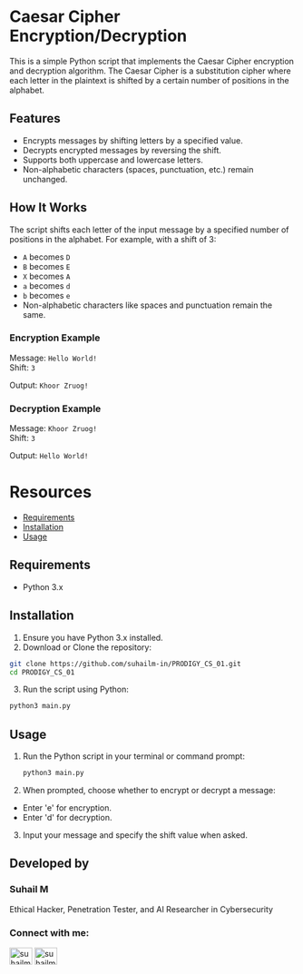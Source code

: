 # Caesar Cipher Encryption/Decryption

This is a simple Python script that implements the Caesar Cipher encryption and decryption algorithm. The Caesar Cipher is a substitution cipher where each letter in the plaintext is shifted by a certain number of positions in the alphabet.

## Features

- Encrypts messages by shifting letters by a specified value.
- Decrypts encrypted messages by reversing the shift.
- Supports both uppercase and lowercase letters.
- Non-alphabetic characters (spaces, punctuation, etc.) remain unchanged.

## How It Works

The script shifts each letter of the input message by a specified number of positions in the alphabet. For example, with a shift of 3:

- `A` becomes `D`
- `B` becomes `E`
- `X` becomes `A`
- `a` becomes `d`
- `b` becomes `e`
- Non-alphabetic characters like spaces and punctuation remain the same.

### Encryption Example

Message: `Hello World!`  
Shift: `3`

Output: `Khoor Zruog!`

### Decryption Example

Message: `Khoor Zruog!`  
Shift: `3`

Output: `Hello World!`

# Resources
- [Requirements](#requirements)
- [Installation](#installation)
- [Usage](#usage)

## Requirements

- Python 3.x

## Installation

1. Ensure you have Python 3.x installed.
2. Download or Clone the repository:
```bash
git clone https://github.com/suhailm-in/PRODIGY_CS_01.git
cd PRODIGY_CS_01
```
3. Run the script using Python:
```bash
python3 main.py
```

## Usage

1. Run the Python script in your terminal or command prompt:
   ```bash
   python3 main.py
   ``` 
2. When prompted, choose whether to encrypt or decrypt a message:
- Enter 'e' for encryption.
- Enter 'd' for decryption.

3. Input your message and specify the shift value when asked.




## Developed by
### Suhail M 
Ethical Hacker, Penetration Tester, and AI Researcher in Cybersecurity
<h3 align="left">Connect with me:</h3>
<p align="left">
<a href="https://twitter.com/suhailm_in" target="blank"><img align="center" src="https://raw.githubusercontent.com/rahuldkjain/github-profile-readme-generator/master/src/images/icons/Social/twitter.svg" alt="suhailm_online" height="30" width="40" /></a>
<a href="https://linkedin.com/in/suhailm-in" target="blank"><img align="center" src="https://raw.githubusercontent.com/rahuldkjain/github-profile-readme-generator/master/src/images/icons/Social/linked-in-alt.svg" alt="suhailm-online" height="30" width="40" /></a></p>




